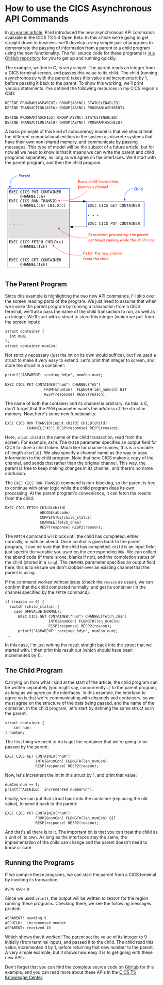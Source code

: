 # How to use the CICS Asynchronous API Commands

In [an earlier article][prad], Prad introduced the new asynchronous API commands
available in the CICS TS 5.4 Open Beta. In this article we're going to get straight down
to business: we'll develop a very simple pair of programs to demonstrate the passing of
information from a parent to a child program using the new functionality. The full source
code for these programs is [in a GitHub repository][github] for you to get up and running
quickly.

The example, written in C, is very simple. The parent reads an integer from a CICS
terminal screen, and passes this value to its child. The child (running asynchronously
with the parent) takes this value and increments it by 1, before passing it back to the
parent. To show this working, we'll print various statements. I've defined the following
resources in my CICS region's CSD:

    DEFINE PROGRAM(ASPARENT) GROUP(ASYNC) STATUS(ENABLED)
    DEFINE TRANSACTION(ASPA) GROUP(ASYNC) PROGRAM(ASPARENT)
        
    DEFINE PROGRAM(ASCHILD) GROUP(ASYNC) STATUS(ENABLED)
    DEFINE TRANSACTION(ASCH) GROUP(ASYNC) PROGRAM(ASCHILD)

A basic principle of this kind of concurrency model is that we should treat the different
computational entities in the system as discrete systems that have their own non-shared
memory, and communicate by passing messages. This type of model will be the subject of a
future article, but for now all we need to know is that it means we can write the parent
and child programs separately, as long as we agree on the interfaces. We'll start with
the parent program, and then the child program.

![Diagram showing the parent and child programs, and their interaction.](diagram.png)

## The Parent Program

Since this example is highlighting the two new API commands, I'll skip over the screen
reading parts of the program. We just need to assume that when we invoke the parent
program by running a transaction from a CICS terminal, we'll also pass the name of the
child transaction to run, as well as an integer. We'll start with a struct to store this
integer (which we pull from the screen input):

    struct container {
      int num;
    };
    struct container numCon;

Not strictly necessary (just the int on its own would suffice), but I've used a struct to
make it very easy to extend. Let's print that integer to screen, and store the struct in
a container:

    printf("ASPARENT: sending %d\n", numCon.num);
    
    EXEC CICS PUT CONTAINER("num") CHANNEL("AS")
                      FROM(&numCon)  FLENGTH(len_numCon) BIT
                      RESP(response) RESP2(reason);

The name of both the container and its channel is arbitrary. As this is C, don't forget
that the `FROM` parameter wants the _address_ of the struct in memory. Now, here's some
new functionality:

    EXEC CICS RUN TRANSID(input.child) CHILD(child)
              CHANNEL("AS") RESP(response) RESP2(reason);

Here, `input.child` is the name of the child transaction, read from the screen. For
example, `ASCH`. The `CHILD` parameter specifies an output field for CICS to store a
child token. Much like for channel names, this is a variable of length `char[16]`. We
also specify a channel name as the way to pass information to the child program. Note
that here CICS makes a copy of the channel, and sends that rather than the original
channel. This way, the parent is free to keep making changes in its channel, and there's
no name confusion.

The `EXEC CICS RUN TRANSID` command is non-blocking, so the parent is free to continue
with other logic while the child program does its own processing. At the parent program's
convenience, it can fetch the results from the child:

    EXEC CICS FETCH CHILD(child)
                    ABCODE(abcode)
                    COMPSTATUS(child_status)
                    CHANNEL(fetch_chan)
                    RESP(response) RESP2(reason);

The `FETCH` command will block until the child has completed: either normally, or with an
abend. Once control is given back to the parent program, it can be sure that the child
has completed. `child` is an input field: just specify the variable you used on the
corresponding `RUN`. We can collect the abend code (if there is one; blanks if not), and
the completion status of the child (stored in a `long`). The `CHANNEL` parameter
specifies an output field here: this is to ensure we don't clobber over an existing
channel that the parent is using.

If the command worked without issue (check the `reason` as usual), we can
confirm that the child completed normally, and get its container (in the channel
specified by the `FETCH` command):

    if (reason == 0) {
      switch (child_status) {
        case DFHVALUE(NORMAL):
          EXEC CICS GET CONTAINER("num") CHANNEL(fetch_chan)
                        INTO(&numCon) FLENGTH(len_numCon)
                        RESP(response) RESP2(reason);
          printf("ASPARENT: received %d\n", numCon.num);
    ...

In this case, I'm just writing the result straight back into the struct that we started
with. I then print this result out (which should have been incremented by 1).

## The Child Program

Carrying on from what I said at the start of the article, the child program can be
written separately (you might say, concurrently...) to the parent program, as long as
we agree on the interfaces. In this example, the interface to agree on is that we're
communicating with channels and containers, so we must agree on the structure of the data
being passed, and the name of the container. In the child program, let's start by
defining the same struct as in the parent:

    struct container {
        int num;
    } numCon;

The first thing we need to do is get the container that we're going to be passed by the
parent:

    EXEC CICS GET CONTAINER("num")
                  INTO(&numCon) FLENGTH(len_numCon)
                  RESP(response) RESP2(reason);

Now, let's increment the int in this struct by 1, and print that value:

    numCon.num += 1;
    printf("ASCHILD:  incremented number\n");

Finally, we can put that struct back into the container (replacing the old value), to
send it back to the parent:

    EXEC CICS PUT CONTAINER("num")
                  FROM(&numCon) FLENGTH(len_numCon) BIT
                  RESP(response) RESP2(reason);

And that's all there is to it. The important bit is that you can treat the child as a
unit of its own. As long as the interfaces stay the same, the implementation of the child
can change and the parent doesn't need to know or care.

## Running the Programs

If we compile these programs, we can start the parent from a CICS terminal by invoking
its transaction:

    ASPA ASCH 9

Since we used `printf`, the output will be written to `CEEOUT` for the region running
these programs. Checking there, we see the following messages printed:

    ASPARENT: sending 9
    ASCHILD:  incremented number
    ASPARENT: received 10

Which shows that it worked! The parent set the value of its integer to 9
initially (from terminal input), and passed it to the child. The child read this
value, incremented it by 1, before returning that new number to the parent. A
very simple example, but it shows how easy it is to get going with these new
APIs.

Don't forget that you can find the complete source code on [GitHub][github] for
this example, and you can read more about these APIs in the
[CICS TS Knowledge Center][kc].


[prad]: https://developer.ibm.com/cics/2016/07/22/introducing-asynchronous-api/
[github]: https://github.com/cicsdev/cics-async-api-fetch-child-example
[kc]: https://www.ibm.com/support/knowledgecenter/SSGMCP_5.4.0/fundamentals/asynchronous/async-api.html?pos=2
